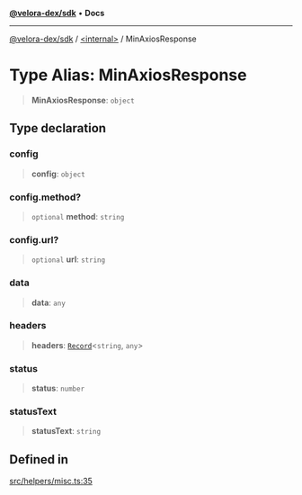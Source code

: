 [**@velora-dex/sdk**](../../README.md) • **Docs**

***

[@velora-dex/sdk](../../globals.md) / [\<internal\>](../README.md) / MinAxiosResponse

# Type Alias: MinAxiosResponse

> **MinAxiosResponse**: `object`

## Type declaration

### config

> **config**: `object`

### config.method?

> `optional` **method**: `string`

### config.url?

> `optional` **url**: `string`

### data

> **data**: `any`

### headers

> **headers**: [`Record`](Record.md)\<`string`, `any`\>

### status

> **status**: `number`

### statusText

> **statusText**: `string`

## Defined in

[src/helpers/misc.ts:35](https://github.com/VeloraDEX/sdk/blob/master/src/helpers/misc.ts#L35)
